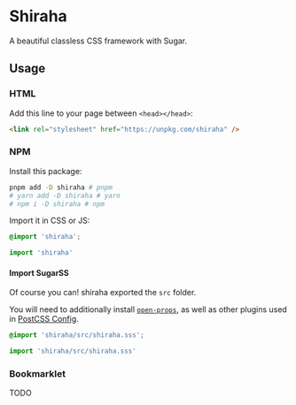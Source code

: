 # Shiraha

A beautiful classless CSS framework with Sugar.

## Usage

### HTML

Add this line to your page between `<head></head>`:

```html
<link rel="stylesheet" href="https://unpkg.com/shiraha" />
```

### NPM

Install this package:

```bash
pnpm add -D shiraha # pnpm
# yarn add -D shiraha # yarn
# npm i -D shiraha # npm
```

Import it in CSS or JS:

```css
@import 'shiraha';
```

```ts
import 'shiraha'
```

#### Import SugarSS

Of course you can! shiraha exported the `src` folder.

You will need to additionally install [`open-props`](https://www.npmjs.com/package/open-props), as well as other plugins used in [PostCSS Config](../../postcss.config.js).

```css
@import 'shiraha/src/shiraha.sss';
```

```ts
import 'shiraha/src/shiraha.sss'
```

### Bookmarklet

TODO
